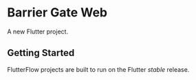 # Barrier Gate Web

A new Flutter project.

## Getting Started

FlutterFlow projects are built to run on the Flutter _stable_ release.
